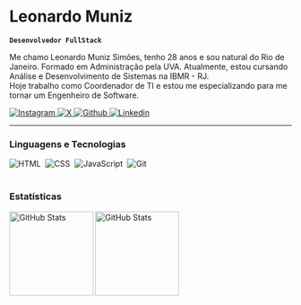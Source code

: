 #  Leonardo Muniz

**`Desenvolvedor FullStack`**

Me chamo Leonardo Muniz Simões, tenho 28 anos e sou natural do Rio de Janeiro. Formado em Administração pela UVA. Atualmente, estou cursando Análise e Desenvolvimento de Sistemas na IBMR - RJ. <br> 
Hoje trabalho como Coordenador de TI e estou me especializando para me tornar um Engenheiro de Software.

<p align="left">
    <a href="https://www.instagram.com/munizleonardo/">
        <img 
            alt="Instagram" 
            title="Instagram" 
            src="https://img.shields.io/badge/Instagram-E4405F?style=for-the-badge&logo=instagram&logoColor=white"
        />
    </a> 
    <a href="https://x.com/muniizzleo">
        <img 
            alt="X" 
            title="X"
            src="https://img.shields.io/badge/X-000000?style=for-the-badge&logo=x&logoColor=white"
        />
    </a> 
    <a href="https://github.com/Munizleonardo">
        <img 
            alt="Github" 
            title="GitHub" 
            src="https://img.shields.io/badge/GitHub-100000?style=for-the-badge&logo=github&logoColor=white"
        />
    </a>
    <a href="https://www.linkedin.com/in/leonardo-muniz-ab17b718a/">
        <img 
            alt="Linkedin" 
            title="Linkedin" 
            src="https://img.shields.io/badge/LinkedIn-0077B5?style=for-the-badge&logo=linkedin&logoColor=white"
        />
    </a>
</p>

---

### Linguagens e Tecnologias

<img 
    align="left" 
    alt="HTML"
    title="HTML" 
    style="padding-right: 5px;" 
    src="https://img.shields.io/badge/HTML5-E34F26?style=for-the-badge&logo=html5&logoColor=white" 
/>
<img 
    align="left" 
    alt="CSS" 
    title="CSS"
    style="padding-right: 5px;" 
    src="https://img.shields.io/badge/CSS3-1572B6?style=for-the-badge&logo=css3&logoColor=white" 
/>
<img 
    align="left" 
    alt="JavaScript" 
    title="JavaScript"
    style="padding-right: 5px;" 
    src="https://img.shields.io/badge/JavaScript-323330?style=for-the-badge&logo=javascript&logoColor=F7DF1E" 
/>
<img 
    align="left" 
    alt="Git" 
    title="Git"
    style="padding-right: px;" 
    src="https://img.shields.io/badge/GIT-E44C30?style=for-the-badge&logo=git&logoColor=white" 
/>

<br/>
<br/>

### Estatísticas

<p>
  <img 
    align="left" 
    alt="GitHub Stats" 
    height="150" 
    src="https://github-readme-stats.vercel.app/api?username=munizleonardo&show_icons=true&theme=tokyonight&include_all_commits=true&locale=pt-br" 
  />

<img 
      align="left" 
      alt="GitHub Stats" 
      height="150" 
      src="https://github-readme-stats.vercel.app/api/top-langs/?username=munizleonardo&theme=tokyonight&layout=compact&custom_title=Tecnologias&langs_count=9" 
  />

</p>
